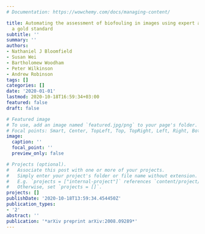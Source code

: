 ```yaml
---
# Documentation: https://wowchemy.com/docs/managing-content/

title: Automating the assessment of biofouling in images using expert agreement as
  a gold standard
subtitle: ''
summary: ''
authors:
- Nathaniel J Bloomfield
- Susan Wei
- Bartholomew Woodham
- Peter Wilkinson
- Andrew Robinson
tags: []
categories: []
date: '2020-01-01'
lastmod: 2020-10-18T16:59:34+03:00
featured: false
draft: false

# Featured image
# To use, add an image named `featured.jpg/png` to your page's folder.
# Focal points: Smart, Center, TopLeft, Top, TopRight, Left, Right, BottomLeft, Bottom, BottomRight.
image:
  caption: ''
  focal_point: ''
  preview_only: false

# Projects (optional).
#   Associate this post with one or more of your projects.
#   Simply enter your project's folder or file name without extension.
#   E.g. `projects = ["internal-project"]` references `content/project/deep-learning/index.md`.
#   Otherwise, set `projects = []`.
projects: []
publishDate: '2020-10-18T13:59:34.454450Z'
publication_types:
- '2'
abstract: ''
publication: '*arXiv preprint arXiv:2008.09289*'
---
```

